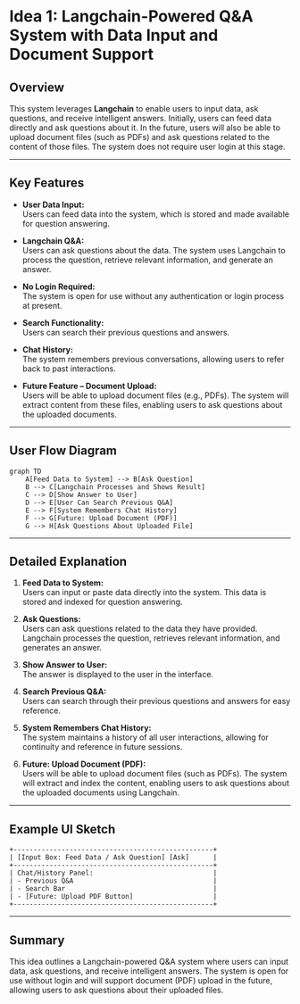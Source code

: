 # Idea 1: Langchain-Powered Q&A System with Data Input and Document Support

## Overview

This system leverages **Langchain** to enable users to input data, ask questions, and receive intelligent answers. Initially, users can feed data directly and ask questions about it. In the future, users will also be able to upload document files (such as PDFs) and ask questions related to the content of those files. The system does not require user login at this stage.

---

## Key Features

- **User Data Input:**  
  Users can feed data into the system, which is stored and made available for question answering.

- **Langchain Q&A:**  
  Users can ask questions about the data. The system uses Langchain to process the question, retrieve relevant information, and generate an answer.

- **No Login Required:**  
  The system is open for use without any authentication or login process at present.

- **Search Functionality:**  
  Users can search their previous questions and answers.

- **Chat History:**  
  The system remembers previous conversations, allowing users to refer back to past interactions.

- **Future Feature – Document Upload:**  
  Users will be able to upload document files (e.g., PDFs). The system will extract content from these files, enabling users to ask questions about the uploaded documents.

---

## User Flow Diagram

```mermaid
graph TD
    A[Feed Data to System] --> B[Ask Question]
    B --> C[Langchain Processes and Shows Result]
    C --> D[Show Answer to User]
    D --> E[User Can Search Previous Q&A]
    E --> F[System Remembers Chat History]
    F --> G[Future: Upload Document (PDF)]
    G --> H[Ask Questions About Uploaded File]
```

---

## Detailed Explanation

1. **Feed Data to System:**  
   Users can input or paste data directly into the system. This data is stored and indexed for question answering.

2. **Ask Questions:**  
   Users can ask questions related to the data they have provided. Langchain processes the question, retrieves relevant information, and generates an answer.

3. **Show Answer to User:**  
   The answer is displayed to the user in the interface.

4. **Search Previous Q&A:**  
   Users can search through their previous questions and answers for easy reference.

5. **System Remembers Chat History:**  
   The system maintains a history of all user interactions, allowing for continuity and reference in future sessions.

6. **Future: Upload Document (PDF):**  
   Users will be able to upload document files (such as PDFs). The system will extract and index the content, enabling users to ask questions about the uploaded documents using Langchain.

---

## Example UI Sketch

```
+--------------------------------------------------+
| [Input Box: Feed Data / Ask Question] [Ask]      |
+--------------------------------------------------+
| Chat/History Panel:                              |
| - Previous Q&A                                   |
| - Search Bar                                     |
| - [Future: Upload PDF Button]                    |
+--------------------------------------------------+
```

---

## Summary

This idea outlines a Langchain-powered Q&A system where users can input data, ask questions, and receive intelligent answers. The system is open for use without login and will support document (PDF) upload in the future, allowing users to ask questions about their uploaded files. 